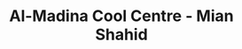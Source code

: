 ---
title: "Al-Madina Cool Centre - Mian Shahid"
url: /karachi/al-madina-cool-centre-mian-shahid/
shop: electronics
---